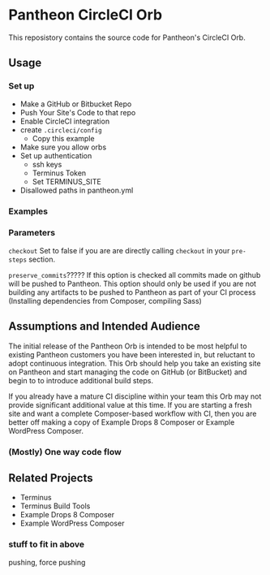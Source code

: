 # Pantheon CircleCI Orb

This reposistory contains the source code for Pantheon's CircleCI Orb.





## Usage


### Set up

- Make a GitHub or Bitbucket Repo
- Push Your Site's Code to that repo
- Enable CircleCI integration
- create `.circleci/config`
  - Copy this example
- Make sure you allow orbs
- Set up authentication
  - ssh keys
  - Terminus Token
  - Set TERMINUS_SITE
- Disallowed paths in pantheon.yml

### Examples


### Parameters

`checkout` Set to false if you are are directly calling `checkout` in your `pre-steps` section.

`preserve_commits`????? If this option is checked all commits made on github will be pushed to Pantheon. This option should only be used if you are not building any artifacts to be pushed to Pantheon as part of your CI process (Installing dependencies from Composer, compiling Sass)


## Assumptions and Intended Audience

The initial release of the Pantheon Orb is intended to be most helpful to existing Pantheon customers you have been interested in, but reluctant to adopt continuous integration. This Orb should help you take an existing site on Pantheon and start managing the code on GitHub (or BitBucket) and begin to to introduce additional build steps.

If you already have a mature CI discipline within your team this Orb may not provide significant additional value at this time. If you are starting a fresh site and want a complete Composer-based workflow with CI, then you are better off making a copy of Example Drops 8 Composer or Example WordPress Composer.

### (Mostly) One way code flow





## Related Projects

- Terminus
- Terminus Build Tools
- Example Drops 8 Composer
- Example WordPress Composer




### stuff to fit in above

pushing, force pushing
